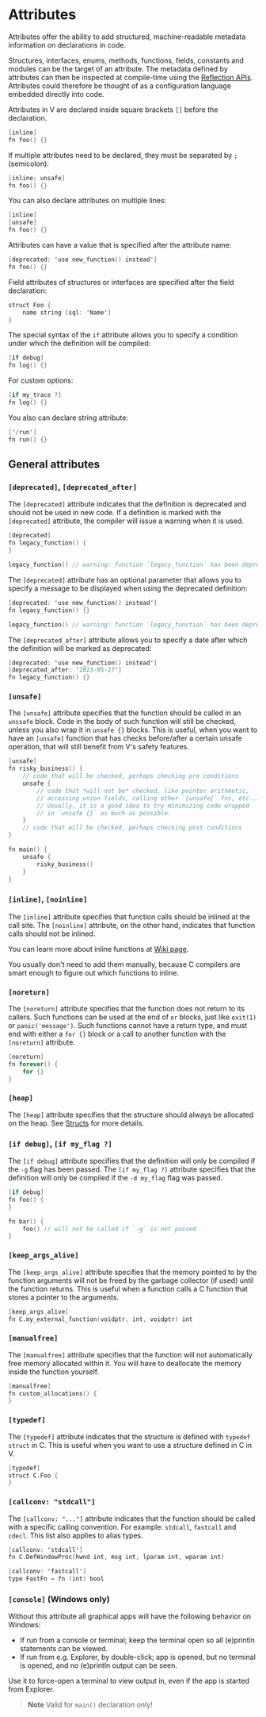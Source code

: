 # Attributes

Attributes offer the ability to add structured, machine-readable metadata information on declarations in code.

Structures, interfaces, enums, methods, functions, fields, constants and modules can be the target of an attribute.
The metadata defined by attributes can then be inspected at compile-time using the
[Reflection APIs](compile-time/reflection.md).
Attributes could therefore be thought of as a configuration language embedded directly into code.

Attributes in V are declared inside square brackets `[]` before the declaration.

```v
[inline]
fn foo() {}
```

If multiple attributes need to be declared, they must be separated by `;` (semicolon):

```v
[inline; unsafe]
fn foo() {}
```

You can also declare attributes on multiple lines:

```v nofmt
[inline]
[unsafe]
fn foo() {}
```

Attributes can have a value that is specified after the attribute name:

```v
[deprecated: 'use new_function() instead']
fn foo() {}
```

Field attributes of structures or interfaces are specified after the field declaration:

```v
struct Foo {
	name string [sql: 'Name']
}
```

The special syntax of the `if` attribute allows you to specify a condition under which the definition will be compiled:

```v
[if debug]
fn log() {}
```

For custom options:

```v
[if my_trace ?]
fn log() {}
```

You also can declare string attribute:

```v
['/run']
fn run() {}
```

## General attributes

### `[deprecated]`, `[deprecated_after]`

The `[deprecated]` attribute indicates that the definition is deprecated and should not be used in new code.
If a definition is marked with the `[deprecated]` attribute, the compiler will issue a warning when it is used.

```v
[deprecated]
fn legacy_function() {
}

legacy_function() // warning: function `legacy_function` has been deprecated
```

The `[deprecated]` attribute has an optional parameter that allows you to specify a message to be displayed when
using the deprecated definition:

```v
[deprecated: 'use new_function() instead']
fn legacy_function() {}

legacy_function() // warning: function `legacy_function` has been deprecated: use new_function() instead
```

The `[deprecated_after]` attribute allows you to specify a date after which the definition will be marked as deprecated:

```v
[deprecated: 'use new_function() instead']
[deprecated_after: '2023-05-27']
fn legacy_function() {}
```

### `[unsafe]`

The `[unsafe]` attribute specifies that the function should be called in an `unssafe` block.
Code in the body of such function will still be checked, unless you also wrap it in `unsafe {}` blocks.
This is useful, when you want to have an `[unsafe]` function that has checks before/after a certain unsafe
operation, that will still benefit from V's safety features.

```v play
[unsafe]
fn risky_business() {
    // code that will be checked, perhaps checking pre conditions
    unsafe {
        // code that *will not be* checked, like pointer arithmetic,
        // accessing union fields, calling other `[unsafe]` fns, etc...
        // Usually, it is a good idea to try minimizing code wrapped
        // in `unsafe {}` as much as possible.
    }
    // code that will be checked, perhaps checking post conditions
}

fn main() {
    unsafe {
        risky_business()
    }
}
```

### `[inline]`, `[noinline]`

The `[inline]` attribute specifies that function calls should be inlined at the call site.
The `[noinline]` attribute, on the other hand, indicates that function calls should not be inlined.

You can learn more about inline functions at
[Wiki page](https://en.wikipedia.org/wiki/Inline_function).

You usually don't need to add them manually, because C compilers are smart enough to figure out
which functions to inline.

### `[noreturn]`

The `[noreturn]` attribute specifies that the function does not return to its callers.
Such functions can be used at the end of `or` blocks, just like `exit(1)` or `panic('message')`.
Such functions cannot have a return type, and must end with either a `for {}` block or a call to
another function with the `[noreturn]` attribute.

```v
[noreturn]
fn forever() {
	for {}
}
```

### `[heap]`

The `[heap]` attribute specifies that the structure should always be allocated on the heap.
See [Structs](structs/overview.md#always-heap-allocated-structs) for more details.

### `[if debug]`, `[if my_flag ?]`

The `[if debug]` attribute specifies that the definition will only be compiled if the `-g` flag has been passed.
The `[if my_flag ?]` attribute specifies that the definition will only be compiled if the `-d my_flag` flag was passed.

```v
[if debug]
fn foo() {
}

fn bar() {
	foo() // will not be called if `-g` is not passed
}
```

### `[keep_args_alive]`

The `[keep_args_alive]` attribute specifies that the memory pointed to by the function arguments will not be
freed by the garbage collector (if used) until the function returns.
This is useful when a function calls a C function that stores a pointer to the arguments.

```v
[keep_args_alive]
fn C.my_external_function(voidptr, int, voidptr) int
```

### `[manualfree]`

The `[manualfree]` attribute specifies that the function will not automatically free memory allocated within it.
You will have to deallocate the memory inside the function yourself.

```v
[manualfree]
fn custom_allocations() {
}
```

### `[typedef]`

The `[typedef]` attribute indicates that the structure is defined with `typedef struct` in C.
This is useful when you want to use a structure defined in C in V.

```v
[typedef]
struct C.Foo {
}
```

### `[callconv: "stdcall"]`

The `[callconv: "..."]` attribute indicates that the function should be called with a specific calling convention.
For example: `stdcall`, `fastcall` and `cdecl`.
This list also applies to alias types.

```v
[callconv: 'stdcall']
fn C.DefWindowProc(hwnd int, msg int, lparam int, wparam int)

[callconv: 'fastcall']
type FastFn = fn (int) bool
```

### `[console]` (Windows only)

Without this attribute all graphical apps will have the following behavior on Windows:

- If run from a console or terminal; keep the terminal open so all (e)println statements can be viewed.
- If run from e.g. Explorer, by double-click; app is opened, but no terminal is opened, and no (e)println output can be
  seen.

Use it to force-open a terminal to view output in, even if the app is started from Explorer.

> **Note**
> Valid for `main()` declaration only!

